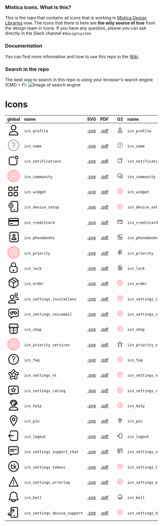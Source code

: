 ### Mistica icons. What is this?
This is the repo that contains all icons that is working in [Mistica Design Libraries](https://github.com/Telefonica/mistica-design-libraries) now.
The icons that there is here are **the only source of true** from the design team in icons.
If you have any question, please you can ask directly in the Slack channel `#designsystem`
### Documentation
You can find more information and how to use this repo in the [Wiki](https://github.com/Telefonica/mistica-icons/wiki).
### Search in the repo
The best way to search in this repo is using your browser's search engine (CMD + F):
![Image of search engine](https://github.com/Telefonica/mistica-icons/blob/production/_resources/_imgs_github/github_img_1.png?raw=true)
# Icons 
| global | name | SVG | PDF | | O2 | name | SVG | PDF |
| :-: | :- | :-: | :-: | - | :-: | :- | :-: | :-: |
| ![icn_profile](icn_export/Global/icn_profile.svg) | `icn_profile`  |  [.svg](icn_export/Global/icn_profile.svg) | [.pdf](icn_export/Global/icn_profile.pdf) |  | ![icn_profile](icn_export/O2/icn_profile.svg) | `icn_profile`  |  [.svg](icn_export/O2/icn_profile.svg) | [.pdf](icn_export/O2/icn_profile.pdf) |  
| ![icn_name](icn_export/Global/icn_name.svg) | `icn_name`  |  [.svg](icn_export/Global/icn_name.svg) | [.pdf](icn_export/Global/icn_name.pdf) |  | ![icn_name](icn_export/O2/icn_name.svg) | `icn_name`  |  [.svg](icn_export/O2/icn_name.svg) | [.pdf](icn_export/O2/icn_name.pdf) |  
| ![icn_notifications](icn_export/Global/icn_notifications.svg) | `icn_notifications`  |  [.svg](icn_export/Global/icn_notifications.svg) | [.pdf](icn_export/Global/icn_notifications.pdf) |  | ![icn_notifications](icn_export/O2/icn_notifications.svg) | `icn_notifications`  |  [.svg](icn_export/O2/icn_notifications.svg) | [.pdf](icn_export/O2/icn_notifications.pdf) |  
| ![icn_community](icn_export/Global/icn_community.svg) | `icn_community`  |  [.svg](icn_export/Global/icn_community.svg) | [.pdf](icn_export/Global/icn_community.pdf) |  | ![icn_community](icn_export/O2/icn_community.svg) | `icn_community`  |  [.svg](icn_export/O2/icn_community.svg) | [.pdf](icn_export/O2/icn_community.pdf) |  
| ![icn_widget](icn_export/Global/icn_widget.svg) | `icn_widget`  |  [.svg](icn_export/Global/icn_widget.svg) | [.pdf](icn_export/Global/icn_widget.pdf) |  | ![icn_widget](icn_export/O2/icn_widget.svg) | `icn_widget`  |  [.svg](icn_export/O2/icn_widget.svg) | [.pdf](icn_export/O2/icn_widget.pdf) |  
| ![icn_device_setup](icn_export/Global/icn_device_setup.svg) | `icn_device_setup`  |  [.svg](icn_export/Global/icn_device_setup.svg) | [.pdf](icn_export/Global/icn_device_setup.pdf) |  | ![icn_device_setup](icn_export/O2/icn_device_setup.svg) | `icn_device_setup`  |  [.svg](icn_export/O2/icn_device_setup.svg) | [.pdf](icn_export/O2/icn_device_setup.pdf) |  
| ![icn_creditcard](icn_export/Global/icn_creditcard.svg) | `icn_creditcard`  |  [.svg](icn_export/Global/icn_creditcard.svg) | [.pdf](icn_export/Global/icn_creditcard.pdf) |  | ![icn_creditcard](icn_export/O2/icn_creditcard.svg) | `icn_creditcard`  |  [.svg](icn_export/O2/icn_creditcard.svg) | [.pdf](icn_export/O2/icn_creditcard.pdf) |  
| ![icn_phonebooks](icn_export/Global/icn_phonebooks.svg) | `icn_phonebooks`  |  [.svg](icn_export/Global/icn_phonebooks.svg) | [.pdf](icn_export/Global/icn_phonebooks.pdf) |  | ![icn_phonebooks](icn_export/O2/icn_phonebooks.svg) | `icn_phonebooks`  |  [.svg](icn_export/O2/icn_phonebooks.svg) | [.pdf](icn_export/O2/icn_phonebooks.pdf) |  
| ![icn_priority](icn_export/Global/icn_priority.svg) | `icn_priority`  |  [.svg](icn_export/Global/icn_priority.svg) | [.pdf](icn_export/Global/icn_priority.pdf) |  | ![icn_priority](icn_export/O2/icn_priority.svg) | `icn_priority`  |  [.svg](icn_export/O2/icn_priority.svg) | [.pdf](icn_export/O2/icn_priority.pdf) |  
| ![icn_lock](icn_export/Global/icn_lock.svg) | `icn_lock`  |  [.svg](icn_export/Global/icn_lock.svg) | [.pdf](icn_export/Global/icn_lock.pdf) |  | ![icn_lock](icn_export/O2/icn_lock.svg) | `icn_lock`  |  [.svg](icn_export/O2/icn_lock.svg) | [.pdf](icn_export/O2/icn_lock.pdf) |  
| ![icn_order](icn_export/Global/icn_order.svg) | `icn_order`  |  [.svg](icn_export/Global/icn_order.svg) | [.pdf](icn_export/Global/icn_order.pdf) |  | ![icn_order](icn_export/O2/icn_order.svg) | `icn_order`  |  [.svg](icn_export/O2/icn_order.svg) | [.pdf](icn_export/O2/icn_order.pdf) |  
| ![icn_settings_invitations](icn_export/Global/icn_settings_invitations.svg) | `icn_settings_invitations`  |  [.svg](icn_export/Global/icn_settings_invitations.svg) | [.pdf](icn_export/Global/icn_settings_invitations.pdf) |  | ![icn_settings_invitations](icn_export/O2/icn_settings_invitations.svg) | `icn_settings_invitations`  |  [.svg](icn_export/O2/icn_settings_invitations.svg) | [.pdf](icn_export/O2/icn_settings_invitations.pdf) |  
| ![icn_settings_voicemail](icn_export/Global/icn_settings_voicemail.svg) | `icn_settings_voicemail`  |  [.svg](icn_export/Global/icn_settings_voicemail.svg) | [.pdf](icn_export/Global/icn_settings_voicemail.pdf) |  | ![icn_settings_voicemail](icn_export/O2/icn_settings_voicemail.svg) | `icn_settings_voicemail`  |  [.svg](icn_export/O2/icn_settings_voicemail.svg) | [.pdf](icn_export/O2/icn_settings_voicemail.pdf) |  
| ![icn_shop](icn_export/Global/icn_shop.svg) | `icn_shop`  |  [.svg](icn_export/Global/icn_shop.svg) | [.pdf](icn_export/Global/icn_shop.pdf) |  | ![icn_shop](icn_export/O2/icn_shop.svg) | `icn_shop`  |  [.svg](icn_export/O2/icn_shop.svg) | [.pdf](icn_export/O2/icn_shop.pdf) |  
| ![icn_priority_services](icn_export/Global/icn_priority_services.svg) | `icn_priority_services`  |  [.svg](icn_export/Global/icn_priority_services.svg) | [.pdf](icn_export/Global/icn_priority_services.pdf) |  | ![icn_priority_services](icn_export/O2/icn_priority_services.svg) | `icn_priority_services`  |  [.svg](icn_export/O2/icn_priority_services.svg) | [.pdf](icn_export/O2/icn_priority_services.pdf) |  
| ![icn_faq](icn_export/Global/icn_faq.svg) | `icn_faq`  |  [.svg](icn_export/Global/icn_faq.svg) | [.pdf](icn_export/Global/icn_faq.pdf) |  | ![icn_faq](icn_export/O2/icn_faq.svg) | `icn_faq`  |  [.svg](icn_export/O2/icn_faq.svg) | [.pdf](icn_export/O2/icn_faq.pdf) |  
| ![icn_settings_nt](icn_export/Global/icn_settings_nt.svg) | `icn_settings_nt`  |  [.svg](icn_export/Global/icn_settings_nt.svg) | [.pdf](icn_export/Global/icn_settings_nt.pdf) |  | ![icn_settings_nt](icn_export/O2/icn_settings_nt.svg) | `icn_settings_nt`  |  [.svg](icn_export/O2/icn_settings_nt.svg) | [.pdf](icn_export/O2/icn_settings_nt.pdf) |  
| ![icn_settings_rating](icn_export/Global/icn_settings_rating.svg) | `icn_settings_rating`  |  [.svg](icn_export/Global/icn_settings_rating.svg) | [.pdf](icn_export/Global/icn_settings_rating.pdf) |  | ![icn_settings_rating](icn_export/O2/icn_settings_rating.svg) | `icn_settings_rating`  |  [.svg](icn_export/O2/icn_settings_rating.svg) | [.pdf](icn_export/O2/icn_settings_rating.pdf) |  
| ![icn_help](icn_export/Global/icn_help.svg) | `icn_help`  |  [.svg](icn_export/Global/icn_help.svg) | [.pdf](icn_export/Global/icn_help.pdf) |  | ![icn_help](icn_export/O2/icn_help.svg) | `icn_help`  |  [.svg](icn_export/O2/icn_help.svg) | [.pdf](icn_export/O2/icn_help.pdf) |  
| ![icn_pin](icn_export/Global/icn_pin.svg) | `icn_pin`  |  [.svg](icn_export/Global/icn_pin.svg) | [.pdf](icn_export/Global/icn_pin.pdf) |  | ![icn_pin](icn_export/O2/icn_pin.svg) | `icn_pin`  |  [.svg](icn_export/O2/icn_pin.svg) | [.pdf](icn_export/O2/icn_pin.pdf) |  
| ![icn_logout](icn_export/Global/icn_logout.svg) | `icn_logout`  |  [.svg](icn_export/Global/icn_logout.svg) | [.pdf](icn_export/Global/icn_logout.pdf) |  | ![icn_logout](icn_export/O2/icn_logout.svg) | `icn_logout`  |  [.svg](icn_export/O2/icn_logout.svg) | [.pdf](icn_export/O2/icn_logout.pdf) |  
| ![icn_settings_support_chat](icn_export/Global/icn_settings_support_chat.svg) | `icn_settings_support_chat`  |  [.svg](icn_export/Global/icn_settings_support_chat.svg) | [.pdf](icn_export/Global/icn_settings_support_chat.pdf) |  | ![icn_settings_support_chat](icn_export/O2/icn_settings_support_chat.svg) | `icn_settings_support_chat`  |  [.svg](icn_export/O2/icn_settings_support_chat.svg) | [.pdf](icn_export/O2/icn_settings_support_chat.pdf) |  
| ![icn_settings_tokens](icn_export/Global/icn_settings_tokens.svg) | `icn_settings_tokens`  |  [.svg](icn_export/Global/icn_settings_tokens.svg) | [.pdf](icn_export/Global/icn_settings_tokens.pdf) |  | ![icn_settings_tokens](icn_export/O2/icn_settings_tokens.svg) | `icn_settings_tokens`  |  [.svg](icn_export/O2/icn_settings_tokens.svg) | [.pdf](icn_export/O2/icn_settings_tokens.pdf) |  
| ![icn_settings_errorlog](icn_export/Global/icn_settings_errorlog.svg) | `icn_settings_errorlog`  |  [.svg](icn_export/Global/icn_settings_errorlog.svg) | [.pdf](icn_export/Global/icn_settings_errorlog.pdf) |  | ![icn_settings_errorlog](icn_export/O2/icn_settings_errorlog.svg) | `icn_settings_errorlog`  |  [.svg](icn_export/O2/icn_settings_errorlog.svg) | [.pdf](icn_export/O2/icn_settings_errorlog.pdf) |  
| ![icn_bell](icn_export/Global/icn_bell.svg) | `icn_bell`  |  [.svg](icn_export/Global/icn_bell.svg) | [.pdf](icn_export/Global/icn_bell.pdf) |  | ![icn_bell](icn_export/O2/icn_bell.svg) | `icn_bell`  |  [.svg](icn_export/O2/icn_bell.svg) | [.pdf](icn_export/O2/icn_bell.pdf) |  
| ![icn_settings_device_support](icn_export/Global/icn_settings_device_support.svg) | `icn_settings_device_support`  |  [.svg](icn_export/Global/icn_settings_device_support.svg) | [.pdf](icn_export/Global/icn_settings_device_support.pdf) |  | ![icn_settings_device_support](icn_export/O2/icn_settings_device_support.svg) | `icn_settings_device_support`  |  [.svg](icn_export/O2/icn_settings_device_support.svg) | [.pdf](icn_export/O2/icn_settings_device_support.pdf) |  
